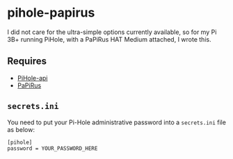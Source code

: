 # pihole-papirus
I did not care for the ultra-simple options currently available, so for my Pi 3B+ running PiHole, with a PaPiRus HAT Medium attached, I wrote this.

## Requires
- [PiHole-api](https://pypi.org/project/PiHole-api/)
- [PaPiRus](https://github.com/PiSupply/PaPiRus)

## `secrets.ini`
You need to put your Pi-Hole administrative password into a `secrets.ini` file as below:

    [pihole]
    password = YOUR_PASSWORD_HERE